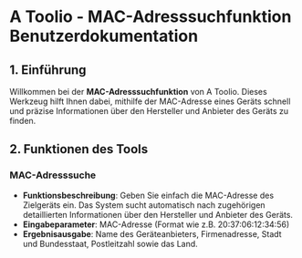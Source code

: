 # A Toolio - MAC-Adresssuchfunktion Benutzerdokumentation

## 1. Einführung

Willkommen bei der **MAC-Adresssuchfunktion** von A Toolio. Dieses Werkzeug hilft Ihnen dabei, mithilfe der MAC-Adresse eines Geräts schnell und präzise Informationen über den Hersteller und Anbieter des Geräts zu finden.

## 2. Funktionen des Tools

### MAC-Adresssuche

- **Funktionsbeschreibung**: Geben Sie einfach die MAC-Adresse des Zielgeräts ein. Das System sucht automatisch nach zugehörigen detaillierten Informationen über den Hersteller und Anbieter des Geräts.
- **Eingabeparameter**: MAC-Adresse (Format wie z.B. 20:37:06:12:34:56)
- **Ergebnisausgabe**: Name des Geräteanbieters, Firmenadresse, Stadt und Bundesstaat, Postleitzahl sowie das Land.